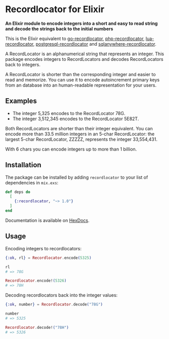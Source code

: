 # Recordlocator for Elixir

**An Elixir module to encode integers into a short and easy to read string and decode the strings back to the initial numbers**

This is the Elixir equivalent to [go-recordlocator](https://github.com/jakoubek/go-recordlocator), [php-recordlocator](https://github.com/jakoubek/php-recordlocator), [lua-recordlocator](https://github.com/jakoubek/lua-recordlocator), [postgresql-recordlocator](https://github.com/jakoubek/postgresql-recordlocator) and [sqlanywhere-recordlocator](https://github.com/jakoubek/sqlanywhere-recordlocator).

A RecordLocator is an alphanumerical string that represents an integer. This package encodes integers to RecordLocators and decodes RecordLocators back to integers.

A RecordLocator is shorter than the corresponding integer and easier to read and memorize. You can use it to encode autoincrement primary keys from an database into an human-readable representation for your users.

## Examples

- The integer 5,325 encodes to the RecordLocator 78G.
- The integer 3,512,345 encodes to the RecordLocator 5E82T.

Both RecordLocators are shorter than their integer equivalent. You can encode more than 33.5 million integers in an 5-char RecordLocator: the largest 5-char RecordLocator, ZZZZZ, represents the integer 33,554,431.

With 6 chars you can encode integers up to more than 1 billion.

## Installation

The package can be installed by adding `recordlocator` to your list of dependencies in `mix.exs`:

```elixir
def deps do
  [
    {:recordlocator, "~> 1.0"}
  ]
end
```

Documentation is available on [HexDocs](https://hexdocs.pm/recordlocator).


## Usage

Encoding integers to recordlocators:

```elixir
{:ok, rl} = Recordlocator.encode(5325)

rl
# => 78G

Recordlocator.encode!(5326)
# => 78H
```

Decoding recordlocators back into the integer values:

```elixir
{:ok, number} = Recordlocator.decode("78G")

number
# => 5325

Recordlocator.decode!("78H")
# => 5326
```
